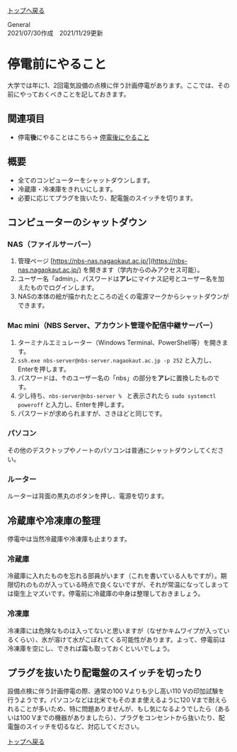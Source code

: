 [トップへ戻る](../README.md)

General  
2021/07/30作成　2021/11/29更新

# 停電前にやること

大学では年に1、2回電気設備の点検に伴う計画停電があります。ここでは、その前にやっておくべきことを記しておきます。


## 関連項目

- 停電**後**にやることはこちら→ [停電後にやること](./after-a-power-cut.md)


## 概要

- 全てのコンピューターをシャットダウンします。
- 冷蔵庫・冷凍庫をきれいにします。
- 必要に応じてプラグを抜いたり、配電盤のスイッチを切ります。


## コンピューターのシャットダウン

### NAS（ファイルサーバー）

1. 管理ページ [https://nbs-nas.nagaokaut.ac.jp/](https://nbs-nas.nagaokaut.ac.jp/) を開きます（学内からのみアクセス可能）。
1. ユーザー名「admin」、パスワードは**アレ**にマイナス記号とユーザー名を加えたものでログインします。
1. NASの本体の絵が描かれたところの近くの電源マークからシャットダウンができます。

### Mac mini（NBS Server、アカウント管理や配信中継サーバー）

1. ターミナルエミュレーター（Windows Terminal、PowerShell等）を開きます。
1. `ssh.exe nbs-server@nbs-server.nagaokaut.ac.jp -p 252` と入力し、Enterを押します。
1. パスワードは、↑のユーザー名の「nbs」の部分を**アレ**に置換したものです。
1. 少し待ち、`nbs-server@nbs-server % ` と表示されたら `sudo systemctl poweroff` と入力し、Enterを押します。
1. パスワードが求められますが、さきほどと同じです。

### パソコン

その他のデスクトップやノートのパソコンは普通にシャットダウンしてください。

### ルーター

ルーターは背面の黒丸のボタンを押し、電源を切ります。


## 冷蔵庫や冷凍庫の整理

停電中は当然冷蔵庫や冷凍庫も止まります。

### 冷蔵庫

冷蔵庫に入れたものを忘れる部員がいます（これを書いている人もですが）。期限切れのものが入っている時点で良くないですが、それが常温になってしまっては衛生上マズいです。停電前に冷蔵庫の中身は整理しておきましょう。

### 冷凍庫

冷凍庫には危険なものは入ってないと思いますが（なぜかキムワイプが入っているくらい）、氷が溶けて水がこぼれてくる可能性があります。よって、停電前は冷凍庫を空にし、できれば霜も取っておくといいでしょう。


## プラグを抜いたり配電盤のスイッチを切ったり

設備点検に伴う計画停電の際、通常の100 Vよりも少し高い110 Vの印加試験を行うようです。パソコンなどは北米でもそのまま使えるように120 Vまで耐えられることが多いため、特に問題ありませんが、もし気になるようでしたら（あるいは100 Vまでの機器がありましたら）、プラグをコンセントから抜いたり、配電盤のスイッチを切るなど、対応してください。

[トップへ戻る](../README.md)
